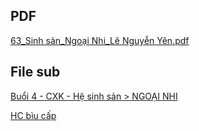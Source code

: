 ## PDF
[63_Sinh sản_Ngoại Nhi_Lê Nguyễn Yên.pdf](63_Sinh%20s%E1%BA%A3n_Ngo%E1%BA%A1i%20Nhi_L%C3%AA%20Nguy%E1%BB%85n%20Y%C3%AAn.pdf)

## File sub
[Buổi 4 - CXK - Hệ sinh sản > NGOẠI NHI](../../Bu%E1%BB%95i%204%20-%20CXK%20-%20H%E1%BB%87%20sinh%20s%E1%BA%A3n.md#NGOẠI%20NHI)

[HC bìu cấp](./HC%20b%C3%ACu%20c%E1%BA%A5p.md)



